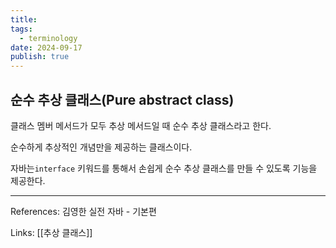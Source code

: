 ```yaml
---
title: 
tags:
  - terminology
date: 2024-09-17
publish: true
---
```

## 순수 추상 클래스(Pure abstract class)
클래스 멤버 메서드가 모두 추상 메서드일 때 순수 추상 클래스라고 한다.

순수하게 추상적인 개념만을 제공하는 클래스이다.

자바는`interface` 키워드를 통해서 손쉽게 순수 추상 클래스를 만들 수 있도록 기능을 제공한다.

---
References: 김영한 실전 자바 - 기본편

Links: [[추상 클래스]]
